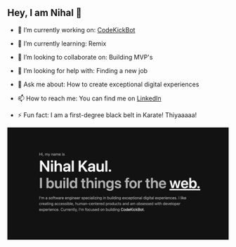 ## Hey, I am Nihal 👋

- 🔭 I’m currently working on: [CodeKickBot](https://codekickbot.com/)

- 🌱 I’m currently learning: Remix

- 👯 I’m looking to collaborate on: Building MVP's

- 🤔 I’m looking for help with: Finding a new job

- 💬 Ask me about: How to create exceptional digital experiences

- 📫 How to reach me: You can find me on [LinkedIn](https://www.linkedin.com/in/nihalwashere/)

- ⚡ Fun fact: I am a first-degree black belt in Karate! Thiyaaaaa!

<img src="https://github.com/nihalwashere/nihalwashere/blob/master/about.png?raw=true" alt="About me" />
